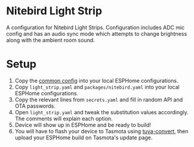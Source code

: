 # Nitebird Light Strip

A configuration for Nitebird Light Strips. Configuration includes ADC mic config and has an audio sync mode which attempts to change brightness along with the ambient room sound.

# Setup

1. Copy the [common config](../common) into your local ESPHome configurations.
1. Copy `light_strip.yaml` and `packages/nitebird.yaml` into your local ESPHome configurations.
1. Copy the relevant lines from `secrets.yaml` and fill in random API and OTA passwords.
1. Open `light_strip.yaml` and tweak the substitution values accordingly. The comments will explain each option.
1. Device will show up in ESPHome and be ready to build!
1. You will have to flash your device to Tasmota using [tuya-convert](https://github.com/ct-Open-Source/tuya-convert), then upload your ESPHome build on Tasmota's update page.
